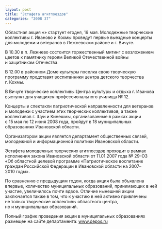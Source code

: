 ```yaml
---
layout: post
title: "Эстафета агитпоездов"
categories: "2008 37"
---
```


Областная акция «» стартует егодня, 16 мая. Молодежные творческие коллективы г. Иваново и Кохмы проведут первые выездные концерты для молодежи и ветеранов в Лежневском районе и г. Вичуге.

В 10.30 в п. Лежнево состоится торжественный митинг с возложением цветов к памятнику героям Великой Отечественной войны и защитникам Отечества.

В 12.00 в районном Доме культуры поселка свою творческую программу представят воспитанники центра детского творчества г. Кохмы.

В Вичуге творческие коллективы Центра культуры и отдыха г. Иванова выступят для учащихся профессионального училища № 12.

Концерты и спектакли патриотической направленности для ветеранов и молодежи с участием этих творческих коллективов, а также коллективов г. Шуи и Кинешмы, организованные в рамках акции с 15 мая по 12 июня 2008 года, пройдут в 18 муниципальных образованиях Ивановской области.

Организатором акции является департамент общественных связей, молодежной и информационной политики Ивановской области.

Эстафета молодежных творческих агитпоездов проходит в рамках исполнения закона Ивановской области от 11.01.2007 года № 29-ОЗ «Об областной целевой программе «Патриотическое воспитание граждан Российской Федерации в Ивановской области на 2007–2010 годы».

По сравнению с предыдущим годом, когда акция была объявлена впервые, количество муниципальных образований, принимающих в ней участие, увеличилось почти вдвое. Отличие нынешней акции заключается также в том, что к участию в ней активно привлечены не только творческие коллективы областного центра, но и муниципальных образований.

Полный график проведения акции в муниципальных образованиях размещен на сайте департамента: www.depos.ru


